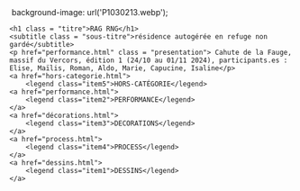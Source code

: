 <!DOCTYPE html>
<html lang="fr">
<link rel="stylesheet" href="css/ragrng.css">
<head>
    <meta charset="UTF-8">
     <meta name="viewport" content="width=device-width, initial-scale=1.0, user-scalable=no">
    <title>RAG RNG</title>
    <img class = "" src=""alt="">
</head>

<body>
background-image: url('P1030213.webp');
    
    <h1 class = "titre">RAG RNG</h1>
    <subtitle class = "sous-titre">résidence autogérée en refuge non gardé</subtitle>
    <p href="performance.html" class = "presentation"> Cahute de la Fauge, massif du Vercors, édition 1 (24/10 au 01/11 2024), participants.es : Elise, Maïlis, Roman, Aldo, Marie, Capucine, Isaline</p>
    <a href="hors-categorie.html">
        <legend class="item5">HORS-CATÉGORIE</legend>
    <a href="performance.html">
        <legend class="item2">PERFORMANCE</legend>
    </a>
    <a href="décorations.html">
        <legend class="item3">DECORATIONS</legend>
    </a>
    <a href="process.html">
        <legend class="item4">PROCESS</legend>
    </a>
    <a href="dessins.html">
        <legend class="item1">DESSINS</legend>
    </a>
 
</html> 
